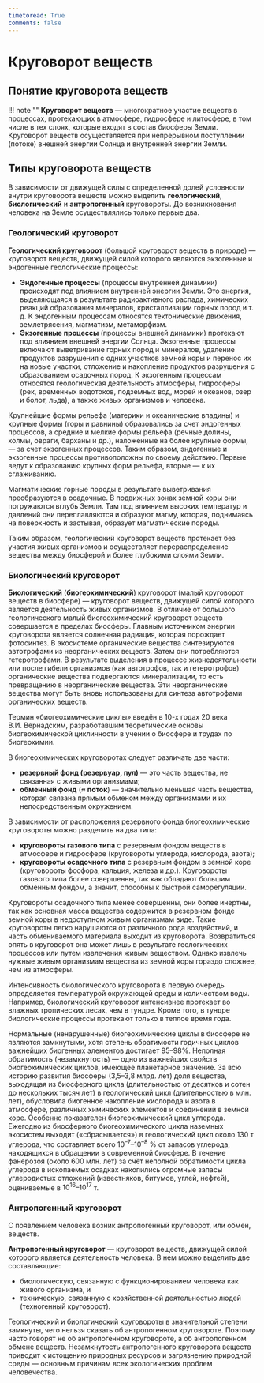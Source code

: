 ```yaml
---
timetoread: True
comments: false
---
```


# Круговорот веществ

## Понятие круговорота веществ

!!! note ""
    **Круговорот веществ** — многократное участие веществ в процессах, протекающих в атмосфере, гидросфере и литосфере, в том числе в тех слоях, которые входят в состав биосферы Земли. Круговорот веществ осуществляется при непрерывном поступлении (потоке) внешней энергии Солнца и внутренней энергии Земли.

## Типы круговорота веществ

В зависимости от движущей силы с определенной долей условности внутри круговорота веществ можно выделить **геологический**, **биологический** и **антропогенный** круговороты. До возникновения человека на Земле осуществлялись только первые два.

### Геологический круговорот

**Геологический круговорот** (большой круговорот веществ в природе) — круговорот веществ, движущей силой которого являются экзогенные и эндогенные геологические процессы:

- **Эндогенные процессы** (процессы внутренней динамики) происходят под влиянием внутренней энергии Земли. Это энергия, выделяющаяся в результате радиоактивного распада, химических реакций образования минералов, кристаллизации горных пород и т. д. К эндогенным процессам относятся тектонические движения, землетрясения, магматизм, метаморфизм.
- **Экзогенные процессы** (процессы внешней динамики) протекают под влиянием внешней энергии Солнца. Экзогенные процессы включают выветривание горных пород и минералов, удаление продуктов разрушения с одних участков земной коры и перенос их на новые участки, отложение и накопление продуктов разрушения с образованием осадочных пород. К экзогенным процессам относятся геологическая деятельность атмосферы, гидросферы (рек, временных водотоков, подземных вод, морей и океанов, озер и болот, льда), а также живых организмов и человека.

Крупнейшие формы рельефа (материки и океанические впадины) и крупные формы (горы и равнины) образовались за счет эндогенных процессов, а средние и мелкие формы рельефа (речные долины, холмы, овраги, барханы и др.), наложенные на более крупные формы, — за счет экзогенных процессов. Таким образом, эндогенные и экзогенные процессы противоположны по своему действию. Первые ведут к образованию крупных форм рельефа, вторые — к их сглаживанию.

Магматические горные породы в результате выветривания преобразуются в осадочные. В подвижных зонах земной коры они погружаются вглубь Земли. Там под влиянием высоких температур и давлений они переплавляются и образуют магму, которая, поднимаясь на поверхность и застывая, образует магматические породы.

Таким образом, геологический круговорот веществ протекает без участия живых организмов и осуществляет перераспределение вещества между биосферой и более глубокими слоями Земли.

### Биологический круговорот

**Биологический** (**биогеохимический**) круговорот (малый круговорот веществ в биосфере) — круговорот веществ, движущей силой которого является деятельность живых организмов. В отличие от большого геологического малый биогеохимический круговорот веществ совершается в пределах биосферы. Главным источником энергии круговорота является солнечная радиация, которая порождает фотосинтез. В экосистеме органические вещества синтезируются автотрофами из неорганических веществ. Затем они потребляются гетеротрофами. В результате выделения в процессе жизнедеятельности или после гибели организмов (как автотрофов, так и гетеротрофов) органические вещества подвергаются минерализации, то есть превращению в неорганические вещества. Эти неорганические вещества могут быть вновь использованы для синтеза автотрофами органических веществ.

Термин «биогеохимические циклы» введён в 10-х годах 20 века В.И. Вернадским, разработавшим теоретические основы биогеохимической цикличности в учении о биосфере и трудах по биогеохимии.

В биогеохимических круговоротах следует различать две части:

- **резервный фонд (резервуар, пул)** — это часть вещества, не связанная с живыми организмами;
- **обменный фонд** (**≈ поток**) — значительно меньшая часть вещества, которая связана прямым обменом между организмами и их непосредственным окружением.

В зависимости от расположения резервного фонда биогеохимические круговороты можно разделить на два типа:

- **круговороты газового типа** с резервным фондом веществ в атмосфере и гидросфере (круговороты углерода, кислорода, азота);
- **круговороты осадочного типа** с резервным фондом в земной коре (круговороты фосфора, кальция, железа и др.). Круговороты газового типа более совершенны, так как обладают большим обменным фондом, а значит, способны к быстрой саморегуляции.

Круговороты осадочного типа менее совершенны, они более инертны, так как основная масса вещества содержится в резервном фонде земной коры в недоступном живым организмам виде. Такие круговороты легко нарушаются от различного рода воздействий, и часть обмениваемого материала выходит из круговорота. Возвратиться опять в круговорот она может лишь в результате геологических процессов или путем извлечения живым веществом. Однако извлечь нужные живым организмам вещества из земной коры гораздо сложнее, чем из атмосферы.

Интенсивность биологического круговорота в первую очередь определяется температурой окружающей среды и количеством воды. Например, биологический круговорот интенсивнее протекает во влажных тропических лесах, чем в тундре. Кроме того, в тундре биологические процессы протекают только в теплое время года.

Нормальные (ненарушенные) биогеохимические циклы в биосфере не являются замкнутыми, хотя степень обратимости годичных циклов важнейших биогенных элементов достигает 95–98%. Неполная обратимость (незамкнутость) — одно из важнейших свойств биогеохимических циклов, имеющее планетарное значение. За всю историю развития биосферы (3,5–3,8 млрд. лет) доля вещества, выходящая из биосферного цикла (длительностью от десятков и сотен до нескольких тысяч лет) в геологический цикл (длительностью в млн. лет), обусловила биогенное накопление кислорода и азота в атмосфере, различных химических элементов и соединений в земной коре. Особенно показателен биогеохимический цикл углерода. Ежегодно из биосферного биогеохимического цикла наземных экосистем выходит («сбрасывается») в геологический цикл около 130 т углерода, что составляет всего $10^{–7}–10^{–8}$ % от запасов углерода, находящихся в обращении в современной биосфере. В течение фанерозоя (около 600 млн. лет) за счёт неполной обратимости цикла углерода в ископаемых осадках накопились огромные запасы углеродистых отложений (известняков, битумов, углей, нефтей), оцениваемые в $10^{16}–10^{17}$ т.

### Антропогенный круговорот

С появлением человека возник антропогенный круговорот, или обмен, веществ.

**Антропогенный круговорот** — круговорот веществ, движущей силой которого является деятельность человека. В нем можно выделить две составляющие:

- биологическую, связанную с функционированием человека как живого организма, и
- техническую, связанную с хозяйственной деятельностью людей (техногенный круговорот).

Геологический и биологический круговороты в значительной степени замкнуты, чего нельзя сказать об антропогенном круговороте. Поэтому часто говорят не об антропогенном круговороте, а об антропогенном обмене веществ. Незамкнутость антропогенного круговорота веществ приводит к истощению природных ресурсов и загрязнению природной среды — основным причинам всех экологических проблем человечества.